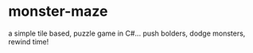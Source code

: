 monster-maze
============

a simple tile based, puzzle game in C#... push bolders, dodge monsters, rewind time!